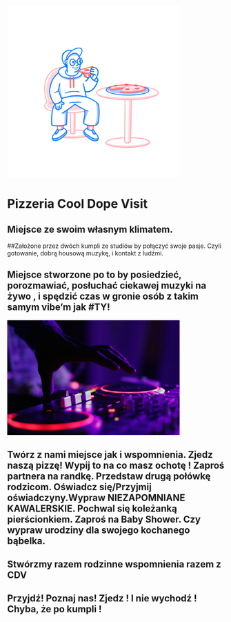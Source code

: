 
<img src="img/cdv.png" width=400>

# Pizzeria Cool Dope Visit 
## Miejsce ze swoim własnym klimatem.
##Założone przez dwóch kumpli ze studiów by połączyć swoje pasje. Czyli gotowanie, dobrą housową muzykę, i kontakt z ludźmi. 
## Miejsce stworzone po to by posiedzieć, porozmawiać, posłuchać ciekawej muzyki na żywo , i spędzić czas w gronie osób z takim samym vibe’m jak #TY!


<img src="img/muzyka.jpg" width=400>



## Twórz z nami miejsce jak i wspomnienia. Zjedz naszą pizzę! Wypij to na co masz ochotę ! Zaproś partnera na randkę. Przedstaw drugą połówkę rodzicom. Oświadcz się/Przyjmij oświadczyny.Wypraw NIEZAPOMNIANE KAWALERSKIE. Pochwal się koleżanką pierścionkiem. Zaproś na Baby Shower. Czy wypraw urodziny dla swojego kochanego bąbelka. 
## Stwórzmy razem rodzinne wspomnienia razem z CDV 

## Przyjdź! Poznaj nas! Zjedz ! I nie wychodź ! Chyba, że po kumpli !
